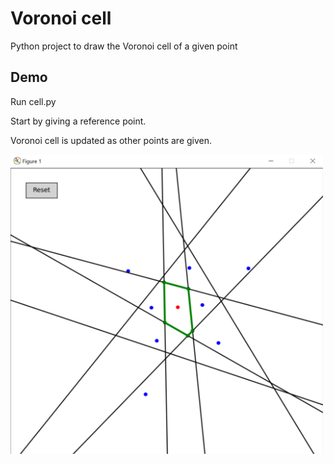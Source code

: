 # Voronoi cell

Python project to draw the Voronoi cell of a given point

## Demo
Run cell.py

Start by giving a reference point.

Voronoi cell is updated as other points are given.

<img src="Capture.PNG" width=500>

